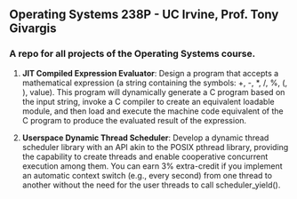 ## Operating Systems 238P - UC Irvine, Prof. Tony Givargis

### A repo for all projects of the Operating Systems course.

1. **JIT Compiled Expression Evaluator**: Design a program that accepts a mathematical expression (a string containing the symbols: +, -, *, /, %, (, ), value). This program will dynamically generate a C program based on the input string, invoke a C compiler to create an equivalent loadable module, and then load and execute the machine code equivalent of the C program to produce the evaluated result of the expression.

2. **Userspace Dynamic Thread Scheduler**: Develop a dynamic thread scheduler library with an API akin to the POSIX pthread library, providing the capability to create threads and enable cooperative concurrent execution among them. You can earn 3% extra-credit if you implement an automatic context switch (e.g., every second) from one thread to another without the need for the user threads to call scheduler_yield().

